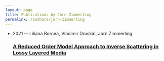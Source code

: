 ```yaml
---
layout: page
title: Publications by Jörn Zimmerling
permalink: /authors/jorn-zimmerling
---
```


<ul class="post-list">
<li><span class='post-meta'>2021 -- Liliana Borcea, Vladimir Druskin, Jörn Zimmerling</span><h3><a class='post-link' href="{{ site.baseurl }}/a-reduced-order-model-approach-to-inverse-scattering-in-lossy-layered-media">A Reduced Order Model Approach to Inverse Scattering in Lossy Layered Media</a></h3></li>

</ul>
